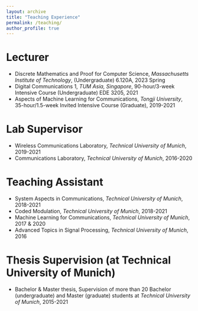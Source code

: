 ```yaml
---
layout: archive
title: "Teaching Experience"
permalink: /teaching/
author_profile: true
---
```


Lecturer
======
* Discrete Mathematics and Proof for Computer Science, *Massachusetts Institute of Technology*, (Undergraduate) 6.120A, 2023 Spring
* Digital Communications 1, *TUM Asia, Singapore*, 90-hour/3-week Intensive Course (Undergraduate) EDE 3205, 2021 
* Aspects of Machine Learning for Communications, *Tongji University*, 35-hour/1.5-week Invited Intensive Course (Graduate), 2019-2021 

Lab Supervisor
======
* Wireless Communications Laboratory, *Technical University of Munich*, 2019-2021 
* Communications Laboratory, *Technical University of Munich*, 2016-2020 

Teaching Assistant
======
* System Aspects in Communications, *Technical University of Munich*, 2018-2021 
* Coded Modulation, *Technical University of Munich*, 2018-2021 
* Machine Learning for Communications, *Technical University of Munich*, 2017 & 2020 
* Advanced Topics in Signal Processing, *Technical University of Munich*, 2016
  
Thesis Supervision (at Technical University of Munich)
======
* Bachelor & Master thesis, Supervision of more than 20 Bachelor (undergraduate) and Master (graduate) students at *Technical University of Munich*, 2015-2021
